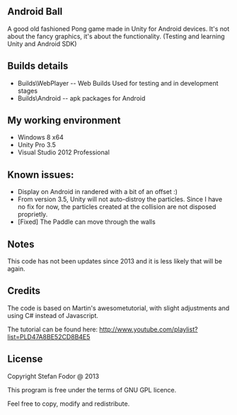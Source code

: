 Android Ball
----

A good old fashioned Pong game made in Unity for Android devices.
It's not about the fancy graphics, it's about the functionality.
(Testing and learning Unity and Android SDK)

Builds details
---
* Builds\WebPlayer -- Web Builds Used for testing and in development stages
* Builds\Android -- apk packages for Android

My working environment
---
* Windows 8 x64
* Unity Pro 3.5
* Visual Studio 2012 Professional

Known issues:
---
* Display on Android in randered with a bit of an offset :)
* From version 3.5, Unity will not auto-distroy the particles. Since I have no fix for now, the particles created at the collision are not disposed proprietly.
* [Fixed] The Paddle can move through the walls

Notes
---

This code has not been updates since 2013 and it is less likely that will be again.

Credits
---
The code is based on Martin's awesometutorial, with slight adjustments and using C# instead of Javascript.

The tutorial can be found here: http://www.youtube.com/playlist?list=PLD47A8BE52CD8B4E5

License
---
Copyright Stefan Fodor @ 2013

This program is free under the terms of GNU GPL licence.

Feel free to copy, modify and redistribute.
